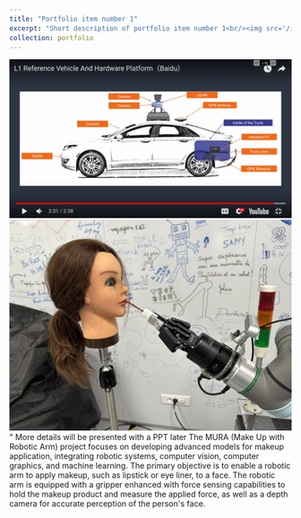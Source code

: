```yaml
---
title: "Portfolio item number 1"
excerpt: "Short description of portfolio item number 1<br/><img src='/images/500x300.png'>"
collection: portfolio
---
```

![](https://github.com/sriharsha0806/Apollo/blob/master/Screenshot%20from%202018-07-17%2017-55-14.png)
<img src='/images/mura/ur5_robot.jpg'/>"
More details will be presented with a PPT later
The MURA (Make Up with Robotic Arm) project focuses on developing advanced models for makeup application, integrating robotic systems, computer vision, computer graphics, and machine learning. The primary objective is to enable a robotic arm to apply makeup, such as lipstick or eye liner, to a face. The robotic arm is equipped with a gripper enhanced with force sensing capabilities to hold the makeup product and measure the applied force, as well as a depth camera for accurate perception of the person's face. 
